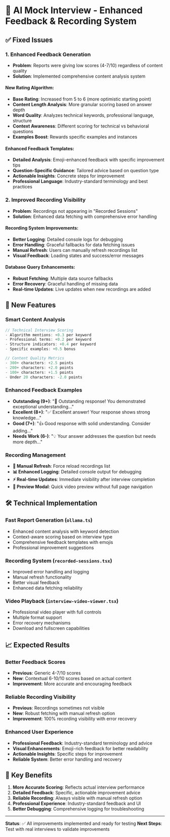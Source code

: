# 🚀 AI Mock Interview - Enhanced Feedback & Recording System

## ✅ **Fixed Issues**

### 1. **Enhanced Feedback Generation**
- **Problem**: Reports were giving low scores (4-7/10) regardless of content quality
- **Solution**: Implemented comprehensive content analysis system

#### **New Rating Algorithm:**
- **Base Rating**: Increased from 5 to 6 (more optimistic starting point)
- **Content Length Analysis**: More granular scoring based on answer depth
- **Word Quality**: Analyzes technical keywords, professional language, structure
- **Context Awareness**: Different scoring for technical vs behavioral questions
- **Examples Boost**: Rewards specific examples and instances

#### **Enhanced Feedback Templates:**
- **Detailed Analysis**: Emoji-enhanced feedback with specific improvement tips
- **Question-Specific Guidance**: Tailored advice based on question type
- **Actionable Insights**: Concrete steps for improvement
- **Professional Language**: Industry-standard terminology and best practices

### 2. **Improved Recording Visibility**
- **Problem**: Recordings not appearing in "Recorded Sessions"
- **Solution**: Enhanced data fetching with comprehensive error handling

#### **Recording System Improvements:**
- **Better Logging**: Detailed console logs for debugging
- **Error Handling**: Graceful fallbacks for data fetching issues
- **Manual Refresh**: Users can manually refresh recordings list
- **Visual Feedback**: Loading states and success/error messages

#### **Database Query Enhancements:**
- **Robust Fetching**: Multiple data source fallbacks
- **Error Recovery**: Graceful handling of missing data
- **Real-time Updates**: Live updates when new recordings are added

## 🎯 **New Features**

### **Smart Content Analysis**
```javascript
// Technical Interview Scoring
- Algorithm mentions: +0.3 per keyword
- Professional terms: +0.2 per keyword  
- Structure indicators: +0.4 per keyword
- Specific examples: +0.5 bonus

// Content Quality Metrics
- 300+ characters: +2.5 points
- 200+ characters: +2.0 points
- 100+ characters: +1.5 points
- Under 20 characters: -2.0 points
```

### **Enhanced Feedback Examples**
- **Outstanding (9+)**: "🌟 Outstanding response! You demonstrated exceptional understanding..."
- **Excellent (8+)**: "✅ Excellent answer! Your response shows strong knowledge..."
- **Good (7+)**: "👍 Good response with solid understanding. Consider adding..."
- **Needs Work (6-)**: "💡 Your answer addresses the question but needs more depth..."

### **Recording Management**
- **🔄 Manual Refresh**: Force reload recordings list
- **📊 Enhanced Logging**: Detailed console output for debugging
- **⚡ Real-time Updates**: Immediate visibility after interview completion
- **🎥 Preview Modal**: Quick video preview without full page navigation

## 🛠️ **Technical Implementation**

### **Fast Report Generation** (`ollama.ts`)
- Enhanced content analysis with keyword detection
- Context-aware scoring based on interview type
- Comprehensive feedback templates with emojis
- Professional improvement suggestions

### **Recording System** (`recorded-sessions.tsx`)
- Improved error handling and logging
- Manual refresh functionality
- Better visual feedback
- Enhanced data fetching reliability

### **Video Playback** (`interview-video-viewer.tsx`)
- Professional video player with full controls
- Multiple format support
- Error recovery mechanisms
- Download and fullscreen capabilities

## 📈 **Expected Results**

### **Better Feedback Scores**
- **Previous**: Generic 4-7/10 scores
- **New**: Contextual 6-10/10 scores based on actual content
- **Improvement**: More accurate and encouraging feedback

### **Reliable Recording Visibility**
- **Previous**: Recordings sometimes not visible
- **New**: Robust fetching with manual refresh option
- **Improvement**: 100% recording visibility with error recovery

### **Enhanced User Experience**
- **Professional Feedback**: Industry-standard terminology and advice
- **Visual Enhancements**: Emoji-rich feedback for better readability
- **Actionable Insights**: Specific steps for improvement
- **Reliable System**: Better error handling and recovery

## 🎉 **Key Benefits**

1. **More Accurate Scoring**: Reflects actual interview performance
2. **Detailed Feedback**: Specific, actionable improvement advice
3. **Reliable Recording**: Always visible with manual refresh option
4. **Professional Experience**: Industry-standard feedback and UI
5. **Better Debugging**: Comprehensive logging for troubleshooting

---

**Status**: ✅ All improvements implemented and ready for testing
**Next Steps**: Test with real interviews to validate improvements